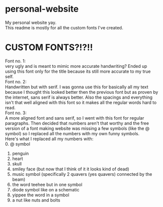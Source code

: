 # personal-website
My personal website yay.  
This readme is mostly for all the custom fonts I've created.  

# CUSTOM FONTS?!?!!
Font no. 1:  
very ugly and is meant to mimic more accurate handwriting? Ended up using this font only for the title because its still more accurate to my true self.  
Font no. 2:  
Handwritten but with serif. I was gonna use this for basically all my text because I thought this looked better then the previous font but as proven by the internet, sans serif is always better. Also the spacings and everything isn't that well aligned with this font so it makes all the regular words hard to read.  
Font no. 3:  
A more aligned font and sans serif, so I went with this font for regular paragraphs. Then decided that numbers aren't that worthy and the free version of a font making website was missing a few symbols (like the @ symbol) so I replaced all the numbers with my own funny symbols.  
Here's what I replaced all my numbers with:  
0. @ symbol  
1. penguin  
2. heart  
3. skull  
4.  smiley face (but now that I think of it it looks kind of dead)  
5. music symbol (specifically 2 quavers (yes quavers) connected by the beam)  
6. the word teehee but in one symbol  
7. diode symbol like on a schematic  
8. yippee the word in a symbol  
9. a nut like nuts and bolts 